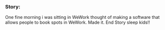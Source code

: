 ### Story:
One fine morning i was sitting in WeWork thought of making a software that allows people to book spots in WeWork. Made it. End Story sleep kids!!
